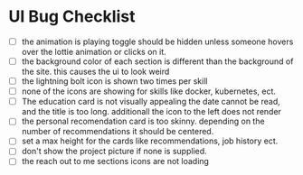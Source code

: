 # UI Bug Checklist

- [ ] the animation is playing toggle should be hidden unless someone hovers over the lottie animation or clicks on it.
- [ ] the background color of each section is different than the background of the site. this causes the ui to look weird
- [ ] the lightning bolt icon is shown two times per skill
- [ ] none of the icons are showing for skills like docker, kubernetes, ect.
- [ ] The education card is not visually appealing the date cannot be read, and the title is too long.  additionall the icon to the left does not render
- [ ] the personal recomendation card is too skinny.  depending on the number of recommendations it should be centered. 
- [ ] set a max height for the cards like recommendations, job history ect.  
- [ ] don't show the project picture if none is supplied.
- [ ] the reach out to me sections icons are not loading